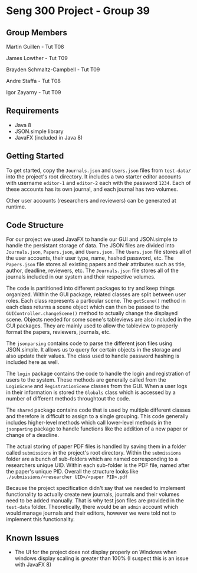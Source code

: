 # Seng 300 Project - Group 39

## Group Members

Martin Guillen - Tut T08

James Lowther - Tut T09

Brayden Schmaltz-Campbell - Tut T09

Andre Staffa - Tut T08

Igor Zayarny - Tut T09

## Requirements

* Java 8
* JSON.simple library
* JavaFX (included in Java 8)

## Getting Started

To get started, copy the `Journals.json` and `Users.json` files from `test-data/` into the project's root directory.
It includes a two starter editor accounts with username `editor-1` and `editor-2` each with the password `1234`.
Each of these accounts has its own journal, and each journal has two volumes.

Other user accounts (researchers and reviewers) can be generated at runtime.

## Code Structure

For our project we used JavaFX to handle our GUI and JSON.simple to handle the persistant storage of data. The JSON files are divided into `Journals.json`, `Papers.json`, and `Users.json`. The `Users.json` file stores all of the user accounts, their user type, name, hashed password, etc. The `Papers.json` file stores all existing papers and their attributes such as title, author, deadline, reviewers, etc. The `Journals.json` file stores all of the journals included in our system and their respective volumes.

The code is partitioned into different packages to try and keep things organized. Within the GUI package, related classes are split between user roles. Each class represents a particular scene. The `getScene()` method in each class returns a scene object which can then be passed to the `GUIController.changeScene()` method to actually change the displayed scene. Objects needed for some scene's tableviews are also included in the GUI packages. They are mainly used to allow the tableview to properly format the papers, reviewers, journals, etc.

The `jsonparsing` contains code to parse the different json files using JSON.simple. It allows us to query for certain objects in the storage and also update their values. The class used to handle password hashing is included here as well.

The `login` package contains the code to handle the login and registration of users to the system. These methods are generally called from the `LoginScene` and `RegistrationScene` classes from the GUI. When a user logs in their information is stored the `Globals` class which is accessed by a number of different methods throughtout the code.

The `shared` package contains code that is used by multiple different classes and therefore is difficult to assign to a single grouping. This code generally includes higher-level methods which call lower-level methods in the `jsonparing` package to handle functions like the addition of a new paper or change of a deadline.

The actual storing of paper PDF files is handled by saving them in a folder called `submissions` in the project's root directory. Within the `submissions` folder are a bunch of sub-folders which are named corresponding to a researchers unique UID. Within each sub-folder is the PDF file, named after the paper's unique PID. Overall the structure looks like `./submissions/<researcher UID>/<paper PID>.pdf`

Because the project specification didn't say that we needed to implement functionality to actually create new journals, journals and their volumes need to be added manually. That is why test json files are provided in the `test-data` folder. Theoretically, there would be an `admin` account which would manage journals and their editors, however we were told not to implement this functionality.

## Known Issues

* The UI for the project does not display properly on Windows when windows display scaling is greater than 100% (I suspect this is an issue with JavaFX 8)
